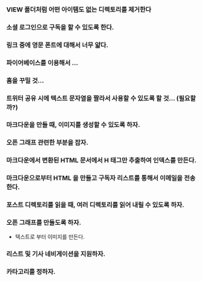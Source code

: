 ### VIEW 폴더처럼 어떤 아이템도 없는 디렉토리를 제거한다
### 소셜 로그인으로 구독을 할 수 있도록 한다.
### 링크 중에 영문 폰트에 대해서 너무 얇다.
### 파이어베이스를 이용해서 ...
### 홈을 꾸밀 것...
### 트위터 공유 시에 텍스트 문자열을 짤라서 사용할 수 있도록 할 것... (필요할까?)
### 마크다운을 만들 때, 이미지를 생성할 수 있도록 하자.
### 오픈 그래프 관련한 부분을 잡자.
### 마크다운에서 변환된 HTML 문서에서 H 태그만 추출하여 인덱스를 만든다.
### 마크다운으로부터 HTML 을 만들고 구독자 리스트를 통해서 이메일을 전송한다.
### 포스트 디렉토리를 읽을 때, 여러 디렉토리를 읽어 내릴 수 있도록 하자.
### 오픈 그래프를 만들도록 하자.

- 텍스트로 부터 이미지를 만든다.

### 리스트 및 기사 네비게이션을 지원하자.
### 카타고리를 정하자.
